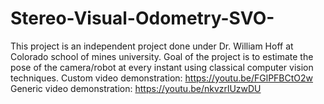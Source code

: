 # Stereo-Visual-Odometry-SVO-
This project is an independent project done under Dr. William Hoff at Colorado school of mines university. Goal of the project is to estimate the pose of the camera/robot at every instant using classical computer vision techniques.
Custom video demonstration: https://youtu.be/FGlPFBCtO2w
Generic video demonstration: https://youtu.be/nkvzrlUzwDU
